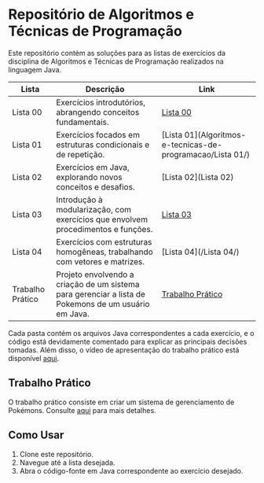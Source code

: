 # Repositório de Algoritmos e Técnicas de Programação

Este repositório contém as soluções para as listas de exercícios da disciplina de Algoritmos e Técnicas de Programação realizados na linguagem Java.

| Lista | Descrição | Link |
|-------|-----------|------|
| Lista 00 | Exercícios introdutórios, abrangendo conceitos fundamentais. | [Lista 00](https://github.com/Analuizaleite/Algoritmos-e-tecnicas-de-programacao/tree/main/Lista00) |
| Lista 01 | Exercícios focados em estruturas condicionais e de repetição. | [Lista 01](Algoritmos-e-tecnicas-de-programacao/Lista 01/) |
| Lista 02 | Exercícios em Java, explorando novos conceitos e desafios. | [Lista 02](Lista 02) |
| Lista 03 | Introdução à modularização, com exercícios que envolvem procedimentos e funções. | [Lista 03](./Lista03) |
| Lista 04 | Exercícios com estruturas homogêneas, trabalhando com vetores e matrizes. | [Lista 04](/Lista 04/) |
| Trabalho Prático | Projeto envolvendo a criação de um sistema para gerenciar a lista de Pokemons de um usuário em Java. | [Trabalho Prático](link_da_pasta_do_TrabalhoPratico) |

Cada pasta contém os arquivos Java correspondentes a cada exercício, e o código está devidamente comentado para explicar as principais decisões tomadas.
Além disso, o vídeo de apresentação do trabalho prático está disponível [aqui](https://www.youtube.com/watch?v=MeMvdjDjEc0).


## Trabalho Prático

O trabalho prático consiste em criar um sistema de gerenciamento de Pokémons. Consulte [aqui](./trabalho_pratico) para mais detalhes.

## Como Usar

1. Clone este repositório.
2. Navegue até a lista desejada.
3. Abra o código-fonte em Java correspondente ao exercício desejado.

